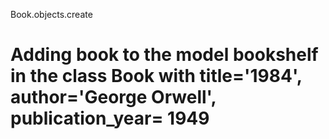 Book.objects.create
# Adding book to the model bookshelf in the class Book with title='1984', author='George Orwell', publication_year= 1949